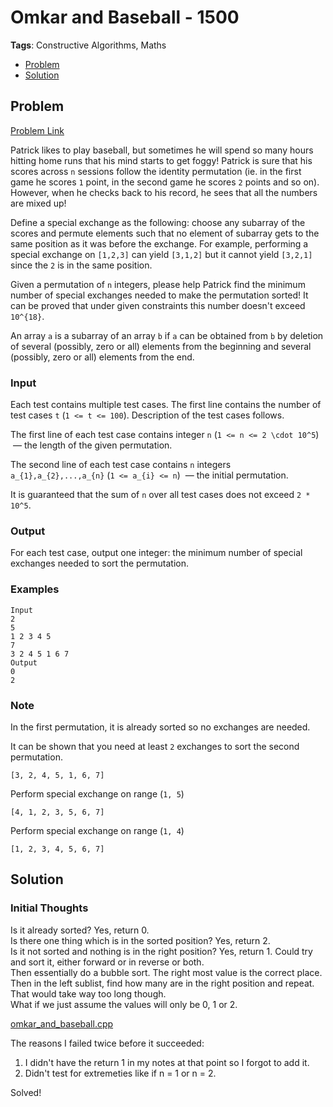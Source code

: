 # Omkar and Baseball - 1500
**Tags**: Constructive Algorithms, Maths
- [Problem](#problem)
- [Solution](#solution)


## Problem
[Problem Link](https://codeforces.com/problemset/problem/1372/C)  

Patrick likes to play baseball, but sometimes he will spend so many hours hitting home runs that his mind starts to get foggy! Patrick is sure that his scores across `n` sessions follow the identity permutation (ie. in the first game he scores `1` point, in the second game he scores `2` points and so on). However, when he checks back to his record, he sees that all the numbers are mixed up!   

Define a special exchange as the following: choose any subarray of the scores and permute elements such that no element of subarray gets to the same position as it was before the exchange. For example, performing a special exchange on `[1,2,3]` can yield `[3,1,2]` but it cannot yield `[3,2,1]` since the `2` is in the same position.   

Given a permutation of `n` integers, please help Patrick find the minimum number of special exchanges needed to make the permutation sorted! It can be proved that under given constraints this number doesn't exceed `10^{18}`.  

An array `a` is a subarray of an array `b` if `a` can be obtained from `b` by deletion of several (possibly, zero or all) elements from the beginning and several (possibly, zero or all) elements from the end.  
  
### Input
Each test contains multiple test cases. The first line contains the number of test cases `t` (`1 <= t <= 100`). Description of the test cases follows.  

The first line of each test case contains integer `n` (`1 <= n <= 2 \cdot 10^5`)  — the length of the given permutation.  

The second line of each test case contains `n` integers `a_{1},a_{2},...,a_{n}` (`1 <= a_{i} <= n`)  — the initial permutation.  

It is guaranteed that the sum of `n` over all test cases does not exceed `2 * 10^5`.  
  
### Output
For each test case, output one integer: the minimum number of special exchanges needed to sort the permutation.

### Examples
```
Input
2
5
1 2 3 4 5
7
3 2 4 5 1 6 7
Output
0
2
```

### Note
In the first permutation, it is already sorted so no exchanges are needed.  

It can be shown that you need at least `2` exchanges to sort the second permutation.  

`[3, 2, 4, 5, 1, 6, 7]`  

Perform special exchange on range (`1, 5`)  

`[4, 1, 2, 3, 5, 6, 7]`  

Perform special exchange on range (`1, 4`)  

`[1, 2, 3, 4, 5, 6, 7]`


## Solution

### Initial Thoughts
Is it already sorted? Yes, return 0.  
Is there one thing which is in the sorted position? Yes, return 2.  
Is it not sorted and nothing is in the right position? Yes, return 1.
Could try and sort it, either forward or in reverse or both.  
Then essentially do a bubble sort. The right most value is the correct place. Then in the left sublist, find how many are in the right position and repeat.  
That would take way too long though.  
What if we just assume the values will only be 0, 1 or 2.  

[omkar_and_baseball.cpp](omkar_and_baseball.cpp)

The reasons I failed twice before it succeeded:
1. I didn't have the return 1 in my notes at that point so I forgot to add it.  
2. Didn't test for extremeties like if n = 1 or n = 2.  

Solved!